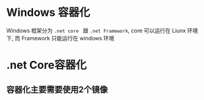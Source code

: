 # Windows 容器化

Windows 框架分为 `.net core ` 跟 `.net Framework`, core 可以运行在 Liunx 环境下, 而 Framework 只能运行在 windows 环境

# .net Core容器化

容器化主要需要使用2个镜像
- 
